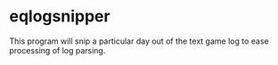 # eqlogsnipper
This program will snip a particular day out of the text game log to ease processing of log parsing.
